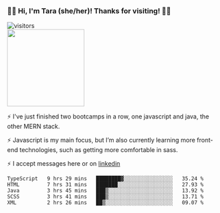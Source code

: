 ### 👋🏾 Hi, I'm Tara (she/her)! Thanks for visiting! 👋🏾
![visitors](https://visitor-badge.glitch.me/badge?page_id=qualmless)
<BR>
<img height="180em" src="https://github-readme-stats.vercel.app/api?username=qualmless&show_icons=true&hide_border=true&&count_private=true&include_all_commits=true" />

⚡️ I've just finished two bootcamps in a row, one javascript and java, the other MERN stack. 

⚡️ Javascript is my main focus, but I’m also currently learning more front-end technologies, such as getting more comfortable in sass. 

⚡️ I accept messages here or on <a href="https://www.linkedin.com/in/tarajdunmore/">linkedin</a>

<!--START_SECTION:waka-->
```text
TypeScript   9 hrs 29 mins   ████████▓░░░░░░░░░░░░░░░░   35.24 % 
HTML         7 hrs 31 mins   ███████░░░░░░░░░░░░░░░░░░   27.93 % 
Java         3 hrs 45 mins   ███▒░░░░░░░░░░░░░░░░░░░░░   13.92 % 
SCSS         3 hrs 41 mins   ███▒░░░░░░░░░░░░░░░░░░░░░   13.71 % 
XML          2 hrs 26 mins   ██▒░░░░░░░░░░░░░░░░░░░░░░   09.07 % 
```
<!--END_SECTION:waka-->

<!--
**qualmless/qualmless** is a ✨ _special_ ✨ repository because its `README.md` (this file) appears on your GitHub profile.

Here are some ideas to get you started:
- 🔭 I’m currently working on ...
- 👯 I’m looking to collaborate on ...
- 🤔 I’m looking for help with ...
- 💬 Ask me about ...
- 📫 How to reach me: ...
- ⚡ Fun fact: ...
-->
